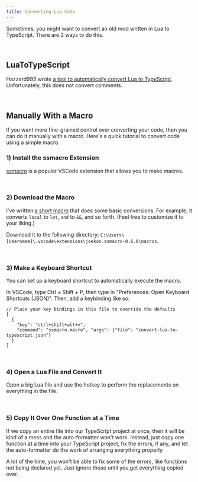 ```yaml
---
title: Converting Lua Code
---
```


Sometimes, you might want to convert an old mod written in Lua to TypeScript. There are 2 ways to do this.

<br />

## LuaToTypeScript

Hazzard993 wrote [a tool to automatically convert Lua to TypeScript](https://github.com/hazzard993/LuaToTypeScript). Unfortunately, this does not convert comments.

<br />

## Manually With a Macro

If you want more fine-grained control over converting your code, then you can do it manually with a macro. Here's a quick tutorial to convert code using a simple macro.

### 1) Install the ssmacro Extension

[ssmacro](https://marketplace.visualstudio.com/items?itemName=joekon.ssmacro) is a popular VSCode extension that allows you to make macros.

<br />

### 2) Download the Macro

I've written [a short macro](https://isaacscript.github.io/convert-lua-to-typescript.json) that does some basic conversions. For example, it converts `local` to `let`, `and` to `&&`, and so forth. (Feel free to customize it to your liking.)

Download it to the following directory: `C:\Users\[Username]\.vscode\extensions\joekon.ssmacro-0.6.0\macros`.

<br />

### 3) Make a Keyboard Shortcut

You can set up a keyboard shortcut to automatically execute the macro.

In VSCode, type Ctrl + Shift + P, then type in "Preferences: Open Keyboard Shortcuts (JSON)". Then, add a keybinding like so:

```jsonc
// Place your key bindings in this file to override the defaults
[
  {
    "key": "ctrl+shift+alt+v",
    "command": "ssmacro.macro", "args": {"file": "convert-lua-to-typescript.json"}
  }
]
```

<br />

### 4) Open a Lua File and Convert It

Open a big Lua file and use the hotkey to perform the replacements on everything in the file.

<br />

### 5) Copy It Over One Function at a Time

If we copy an entire file into our TypeScript project at once, then it will be kind of a mess and the auto-formatter won't work. Instead, just copy one function at a time into your TypeScript project, fix the errors, if any, and let the auto-formatter do the work of arranging everything properly.

A lot of the time, you won't be able to fix some of the errors, like functions not being declared yet. Just ignore those until you get everything copied over.
